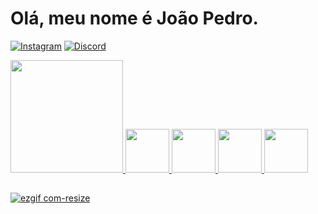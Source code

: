 # Olá, meu nome é João Pedro.
[![Instagram](	https://img.shields.io/badge/Instagram-151515?style=for-the-badge&logo=instagram&logoColor=white)](https://instagram.com/_jprbrasil)
[![Discord](	https://img.shields.io/badge/Discord-151515?style=for-the-badge&logo=discord&logoColor=white)](https://discordapp.com/users/1077768888068091904)

<div>
	<a href="https://beacons.ai/hagsir">
	<img height=180em" src="https://github-readme-stats.vercel.app/api/top-langs/?username=hagsir&layout=compact&langs_count=16&theme=dark"/> 
	<img height=70em" src="https://cdn.jsdelivr.net/gh/devicons/devicon/icons/c/c-original.svg" />
	<img height=70em" src="https://cdn.jsdelivr.net/gh/devicons/devicon/icons/java/java-original.svg" />
        <img height=70em" src="https://cdn.jsdelivr.net/gh/devicons/devicon/icons/python/python-original.svg" />
	<img height=70em" src="https://www.vectorlogo.zone/logos/archlinux/archlinux-icon.svg" /> 

</div>
		
## 

![ezgif com-resize](https://github.com/hagsir/hagsir/assets/83050781/de088324-0ef7-4351-af80-77c92ffe7225)

